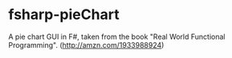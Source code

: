 fsharp-pieChart
===============

A pie chart GUI in F#, taken from the book "Real World Functional Programming". (http://amzn.com/1933988924)
